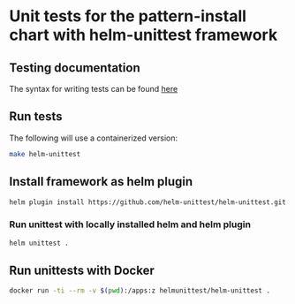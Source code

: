 # Unit tests for the pattern-install chart with helm-unittest framework

## Testing documentation

The syntax for writing tests can be found [here](https://github.com/helm-unittest/helm-unittest/blob/main/DOCUMENT.md)

## Run tests

The following will use a containerized version:

```bash
make helm-unittest
```

## Install framework as helm plugin

```bash
helm plugin install https://github.com/helm-unittest/helm-unittest.git
```

### Run unittest with locally installed helm and helm plugin

```bash
helm unittest .
```

## Run unittests with Docker

```bash
docker run -ti --rm -v $(pwd):/apps:z helmunittest/helm-unittest .
```
